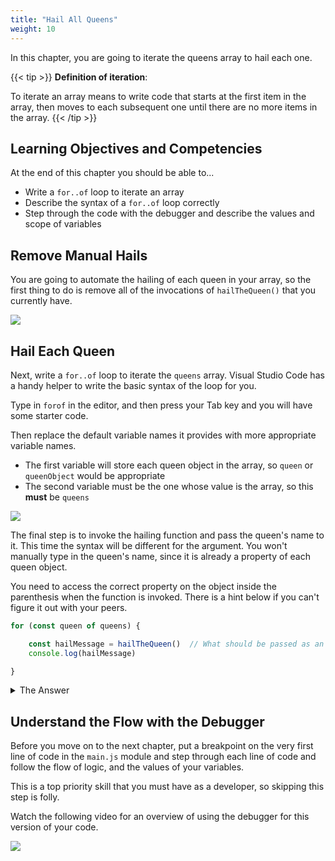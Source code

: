 ```yaml
---
title: "Hail All Queens"
weight: 10
---
```


In this chapter, you are going to iterate the queens array to hail each one.


{{< tip >}}
**Definition of iteration**:

To iterate an array means to write code that starts at the first item in the array, then moves to each subsequent one until there are no more items in the array.
{{< /tip >}}

## Learning Objectives and Competencies

At the end of this chapter you should be able to...

* Write a `for..of` loop to iterate an array
* Describe the syntax of a `for..of` loop correctly
* Step through the code with the debugger and describe the values and scope of variables

## Remove Manual Hails

You are going to automate the hailing of each queen in your array, so the first thing to do is remove all of the invocations of `hailTheQueen()` that you currently have.

![](../images/delete-current-hails.gif)

## Hail Each Queen

Next, write a `for..of` loop to iterate the `queens` array. Visual Studio Code has a handy helper to write the basic syntax of the loop for you.

Type in `forof` in the editor, and then press your Tab key and you will have some starter code.

Then replace the default variable names it provides with more appropriate variable names.

* The first variable will store each queen object in the array, so `queen` or `queenObject` would be appropriate
* The second variable must be the one whose value is the array, so this **must** be `queens`

![](../images/queen-for-of-loop.gif)

The final step is to invoke the hailing function and pass the queen's name to it. This time the syntax will be different for the argument. You won't manually type in the queen's name, since it is already a property of each queen object.

You need to access the correct property on the object inside the parenthesis when the function is invoked. There is a hint below if you can't figure it out with your peers.

```js
for (const queen of queens) {

    const hailMessage = hailTheQueen()  // What should be passed as an argument?
    console.log(hailMessage)

}
```

<details>
    <summary>The Answer</summary>


```js
const hailMessage = hailTheQueen(queen.name)
```
</details>

## Understand the Flow with the Debugger

Before you move on to the next chapter, put a breakpoint on the very first line of code in the `main.js` module and step through each line of code and follow the flow of logic, and the values of your variables.

This is a top priority skill that you must have as a developer, so skipping this step is folly.

Watch the following video for an overview of using the debugger for this version of your code.

<a href="https://watch.screencastify.com/v/1sIKYzOFt8qEfrlIic6T" target="_blank" rel="noopener"><img src="../../../../images/video-play-icon.gif" class="videoButton" /></a>
